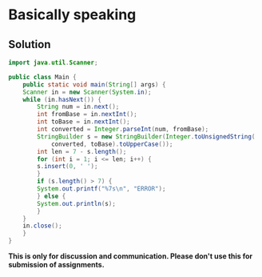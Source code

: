 # Basically speaking

## Solution

```java
import java.util.Scanner;

public class Main {
    public static void main(String[] args) {
	Scanner in = new Scanner(System.in);
	while (in.hasNext()) {
	    String num = in.next();
	    int fromBase = in.nextInt();
	    int toBase = in.nextInt();
	    int converted = Integer.parseInt(num, fromBase);
	    StringBuilder s = new StringBuilder(Integer.toUnsignedString(
		    converted, toBase).toUpperCase());
	    int len = 7 - s.length();
	    for (int i = 1; i <= len; i++) {
		s.insert(0, ' ');
	    }
	    if (s.length() > 7) {
		System.out.printf("%7s\n", "ERROR");
	    } else {
		System.out.println(s);
	    }
	}
	in.close();
    }
}
```


**This is only for discussion and communication. Please don't use this for submission of assignments.**